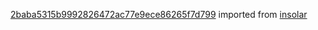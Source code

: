 [2baba5315b9992826472ac77e9ece86265f7d799](https://github.com/insolar/insolar/commit/2baba5315b9992826472ac77e9ece86265f7d799) imported from [insolar](https://github.com/insolar/insolar)

